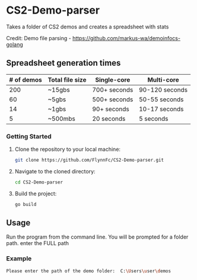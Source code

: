 # CS2-Demo-parser

Takes a folder of CS2 demos and creates a spreadsheet with stats

Credit:
Demo file parsing - https://github.com/markus-wa/demoinfocs-golang

## Spreadsheet generation times

| # of demos | Total file size | Single-core  | Multi-core     |
| ---------- | --------------- | ------------ | -------------- |
| 200        | ~15gbs          | 700+ seconds | 90-120 seconds |
| 60         | ~5gbs           | 500+ seconds | 50-55 seconds  |
| 14         | ~1gbs           | 90+ seconds  | 10-17 seconds  |
| 5          | ~500mbs         | 20 seconds   | 5 seconds      |

### Getting Started

1. Clone the repository to your local machine:

   ```sh
   git clone https://github.com/FlynnFc/CS2-Demo-parser.git
   ```

2. Navigate to the cloned directory:

   ```sh
   cd CS2-Demo-parser
   ```

3. Build the project:

   ```sh
   go build
   ```

## Usage

Run the program from the command line. You will be prompted for a folder path. enter the FULL path

### Example

```sh
Please enter the path of the demo folder:  C:\Users\user\demos
```
